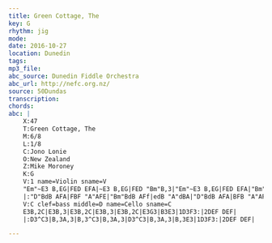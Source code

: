 ```yaml
---
title: Green Cottage, The
key: G
rhythm: jig 
mode:
date: 2016-10-27
location: Dunedin
tags:
mp3_file:
abc_source: Dunedin Fiddle Orchestra
abc_url: http://nefc.org.nz/
source: 50Dundas
transcription:
chords: 
abc: |
    X:47
    T:Green Cottage, The
    M:6/8
    L:1/8
    C:Jono Lonie
    O:New Zealand
    Z:Mike Moroney
    K:G
    V:1 name=Violin sname=V
    "Em"~E3 B,EG|FED EFA|~E3 B,EG|FED "Bm"B,3|"Em"~E3 B,EG|FED EFA|"Bm"BdB AFE|1 "D"FGA FED:|2"A7"FGA FGA|
    |:"D"BdB AFA|FBF "A"AFE|"Bm"BdB AFf|edB "A"dBA|"D"BdB AFA|BFB "A"AFA|"Em"gfe dBA|1 FGA FED:|2 FGA BGF||
    V:C clef=bass middle=D name=Cello sname=C
    E3B,2C|E3B,3|E3B,2C|E3B,3|E3B,2C|E3G3|B3E3|1D3F3:|2DEF DEF|
    |:D3^C3|B,3A,3|B,3^C3|B,3A,3|D3^C3|B,3A,3|B,3E3|1D3F3:|2DEF DEF|

---
```



